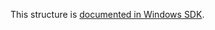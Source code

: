 This structure is [documented in Windows SDK](https://learn.microsoft.com/en-us/windows/win32/api/winternl/ns-winternl-string).

